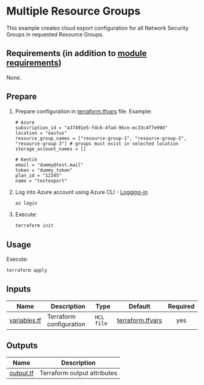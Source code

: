 # Multiple Resource Groups

This example creates cloud export configuration for all Network Security Groups in requested Resource Groups.

## Requirements (in addition to [module requirements](../../README.md#requirements))

None.

## Prepare

1. Prepare configuration in [terraform.tfvars](./terraform.tfvars) file. Example:
    ```hcl
    # Azure
    subscription_id = "a37491e5-fdc6-4fad-96ce-ec33c4f7e99d"
    location = "eastus"
    resource_group_names = ["resource-group-1", "resource-group-2", "resource-group-3"] # groups must exist in selected location
    storage_account_names = []

    # Kentik
    email = "dummy@test.mail"
    token = "dummy_token"
    plan_id = "12345"
    name = "testexport"
    ```
1. Log into Azure account using Azure CLI - [Logging-in](https://docs.microsoft.com/en-us/cli/azure/authenticate-azure-cli)
    ```bash
    az login
    ```

1. Execute:
    ```bash
    terraform init
    ```

## Usage

Execute:
```bash
terraform apply
```


## Inputs

| Name | Description | Type | Default | Required |
|------|-------------|------|---------|:--------:|
| [variables.tf](./variables.tf) | Terraform configuration | `HCL file` | [terraform.tfvars](./terraform.tfvars ) | yes |

## Outputs

| Name | Description |
|------|-------------|
| [output.tf](./output.tf) | Terraform output attributes |
